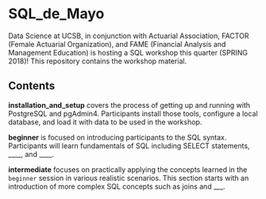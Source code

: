 # SQL_de_Mayo
Data Science at UCSB, in conjunction with Actuarial Association, FACTOR (Female Actuarial Organization), and FAME (Financial Analysis and Management Education) is hosting a SQL workshop this quarter (SPRING 2018)! This repository contains the workshop material.

## Contents
**installation_and_setup** covers the process of getting up and running with PostgreSQL and pgAdmin4. Participants install those tools, configure a local database, and load it with data to be used in the workshop.

**beginner** is focused on introducing participants to the SQL syntax. Participants will learn fundamentals of SQL including SELECT statements, ____, and ____.

**intermediate** focuses on practically applying the concepts learned in the `beginner` session in various realistic scenarios.  This section starts with an introduction of more complex SQL concepts such as joins and ___.
